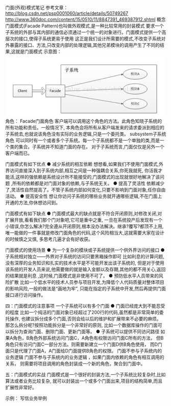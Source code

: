 门面(外观)模式笔记
参考文章：http://blog.csdn.net/psp0001060/article/details/50749267
         http://www.360doc.com/content/15/0510/11/8847391_469387912.shtml
概念
   门面模式(Facade Pattern)也叫做外观模式,是一种比较常用的封装模式
   要求一个子系统的外部与其内部的通信必须通过一个统一的对象进行。门面模式提供一个高层次的接口,使得子系统更易于使用
   这正是我们设计所需要的模式,不改变子系统对外暴露的接口、方法,只改变内部的处理逻辑,其他兄弟模块的调用产生了不同的结果,这就是门面模式
   示意图：
        ![Image text](https://github.com/zhouzhaohui10001/designPattern/raw/master/images/facade.png)
   角色：
        Facade门面角色
          客户端可以调用这个角色的方法。此角色知晓子系统的所有功能和责任。一般情况下,
          本角色会将所有从客户端发来的请求委派到相应的子系统去,也就说该角色没有实际的业务逻辑,只是一个委托类。
        subsystem子系统角色
           可以同时有一个或者多个子系统。每一个子系统都不是一个单独的类,而是一个类的集合。子系统并不知道门面的存在。
           对于子系统而言,门面仅仅是另外一个客户端而已。

门面模式有如下优点
        ● 减少系统的相互依赖
                想想看,如果我们不使用门面模式,外界访问直接深入到子系统内部,相互之间是一种强耦合关系,你死我就死,
                你活我才能活,这样的强依赖是系统设计所不能接受的,门面模式的出现就很好地解决了该问题
                ,所有的依赖都是对门面对象的依赖,与子系统无关。
        ● 提高了灵活性
                依赖减少了,灵活性自然提高了。不管子系统内部如何变化,只要不影响到门面对象,任你自由活动。
        ● 提高安全性
                想让你访问子系统的哪些业务就开通哪些逻辑,不在门面上开通的方法,你休想访问到。

门面模式有如下缺点
           ● 门面模式最大的缺点就是不符合开闭原则,对修改关闭,对扩展开放,看看我们那个门对象吧,它可是重中之重,
           一旦在系统投产后发现有一个小错误,你怎么解决?完全遵从开闭原则,根本没办法解决。继承?覆写?都顶不上用,
           唯一能做的一件事就是修改门面角色的代码,这个风险相当大,这就需要大家在设计的时候慎之又慎,
           多思考几遍才会有好收获。

门面模式的使用场景
        ● 为一个复杂的模块或子系统提供一个供外界访问的接口
        ● 子系统相对独立——外界对子系统的访问只要黑箱操作即可
                比如利息的计算问题,没有深厚的业务知识和扎实的技术水平是不可能开发出该子系统的,
                但是对于使用该系统的开发人员来说,他需要做的就是输入金额以及存期,其他的都不用关心,返回的结果就是利息
                ,这时候,门面模式是非使用不可了。
        ● 预防低水平人员带来的风险扩散
                比如一个低水平的技术人员参与项目开发,为降低个人代码质量对整体项目的影响风险,一般的做法是“画地为牢”,
                只能在指定的子系统中开发,然后再提供门面接口进行访问操作。

四：门面模式的注意事项
        一个子系统可以有多个门面
                ● 门面已经庞大到不能忍受的程度
                        比如一个纯洁的门面对象已经超过了200行的代码,虽然都是非常简单的委托操作,
                        也建议拆分成多个门面,否则会给以后的维护和扩展带来不必要的麻烦。
                        那怎么拆分呢?按照功能拆分是一个非常好的原则,
                        比如一个数据库操作的门面可以拆分为查询门面、删除门面、更新门面等。
                ● 子系统可以提供不同访问路径
                        如果A角色，B角色外部系统访问门面C，A角色有权限访问门面C所有的方法，
                        但B角色只有访问门面C一部分方法。则需要新建立一个门面D供B角色使用，
                        而D门面只是代理了门面A，A门面给D门面提供B角色的权限。
        门面不参与子系统内的业务逻辑
                门面不参与子系统内的业务逻辑 ，如果门面内依赖的角色有相互调用的关系，
                则需要将项目调用的角色封装成一个新的角色，聚合到门面中。

五：门面模式的实战
        门面模式是一个很好的封装方法,一个子系统比较复杂时,比如算法或者业务比较复杂,
        就可以封装出一个或多个门面出来,项目的结构简单,而且扩展性非常好。

示例：
 写信业务举例


